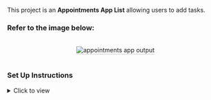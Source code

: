 This project is an **Appointments App List** allowing users to add tasks.

### Refer to the image below:

<br/>
<div style="text-align: center;">
    <img src="https://assets.ccbp.in/frontend/content/react-js/appointments-app-output.gif" alt="appointments app output" style="max-width:70%;box-shadow:0 2.8px 2.2px rgba(0, 0, 0, 0.12)">
</div>
<br/>


### Set Up Instructions

<details>
<summary>Click to view</summary>
- Install node.js
- git clone `https://github.com/Balaji0077/Appointment-App`
- Download dependencies by running `npm install`
- Start up the app using `npm start`
</details>

